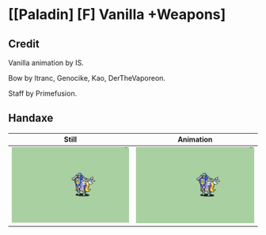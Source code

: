 # [\[Paladin\] \[F\] Vanilla +Weapons]

## Credit

Vanilla animation by IS.

Bow by ltranc, Genocike, Kao, DerTheVaporeon.

Staff by Primefusion.
	
## Handaxe

| Still | Animation |
| :---: | :-------: |
| ![Handaxe still](./Handaxe_000.png) | ![Handaxe animation](./Handaxe.gif) |
